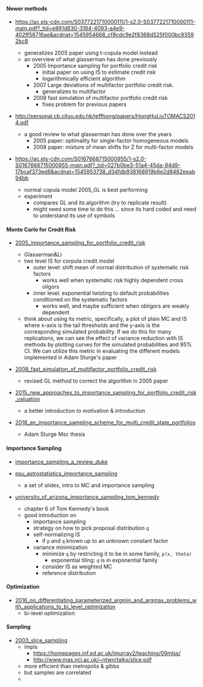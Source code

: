 

#### Newer methods

+ https://ac.els-cdn.com/S0377221710000111/1-s2.0-S0377221710000111-main.pdf?_tid=e891d830-3184-4093-a4e9-402ff58716ae&acdnat=1545954668_cf8cdc9e2f8368d525f000bc93592bc8
    + generalizes 2005 paper using t-copula model instead
    + an overview of what glasserman has done previously
        + 2005 Importance sampling for portfolio credit risk
            + initial paper on using IS to estimate credit risk
            + logarithmically efficient algorithm
        + 2007 Large deviations of multifactor portfolio credit risk.
            + generalizes to multifactor
        + 2008 fast simulation of multifactor portfolio credit risk 
            + fixes problem for previous papers

+ http://personal.cb.cityu.edu.hk/jeffhong/papers/HongHuLiuTOMACS2014.pdf
    + a good review to what glasserman has done over the years
        + 2005 paper: optimality for single-factor homogeneous models
        + 2008 paper: mixture of mean shifts for Z for multi-factor models

+ https://ac.els-cdn.com/S0167668715000955/1-s2.0-S0167668715000955-main.pdf?_tid=027b0be3-51a4-45da-94d9-17bcaf373ed6&acdnat=1545953738_d34fdb938168919b6e2d8482eeab94bb
    + normal copula model 2005_GL is best performing
    + experiment
        + compares GL and its algorithm (try to replicate result)
        + might need some time to do this ... since its hard coded and need to understand its use of symbols

#### Monte Carlo for Credit Risk


+ [2005_importance_sampling_for_portfolio_credit_risk](2005_importance_sampling_for_portfolio_credit_risk.pdf)
    + Glasserman&Li
    + two level IS for corpula credit model     
        + outer level: shift mean of normal distribution of systematic risk factors
            + works well when systematic risk highly dependent cross oligors
        + inner level: exponential twisting to default probabilities conditioned on the systematic factors
            + works well, and maybe sufficient when obligors are weakly dependent
    + think about using its metric, specifically, a plot of plain MC and IS where x-axis is the tail thresholds and the y-axis is the corresponding simulated probability. If we do this for many replications, we can see the effect of variance reduction with IS methods by plotting curves for the simulated probabilities and 95% CI. We can utilize this metric in evaluating the different models implemented in Adam Sturge's paper

+ [2008_fast_simulation_of_multifactor_portfolio_credit_risk](2008_fast_simulation_of_multifactor_portfolio_credit_risk.pdf)
    + revised GL method to correct the algorithm in 2005 paper

+ [2015_new_approaches_to_importance_sampling_for_portfolio_credit_risk_valuation](2015_new_approaches_to_importance_sampling_for_portfolio_credit_risk_valuation.pdf)
    + a better introduction to motivation & introduction

+ [2018_an_importance_sampling_scheme_for_multi_credit_state_portfolios](2018_an_importance_sampling_scheme_for_multi_credit_state_portfolios.pdf)
    + Adam Sturge Msc thesis



#### Importance Sampling 


+ [importance_sampling_a_review_duke](importance_sampling_a_review_duke.pdf)

+ [psu_astrostatistics_importance_sampling](psu_astrostatistics_importance_sampling.pdf)
    + a set of slides, intro to MC and importance sampling

+ [university_of_arizona_importance_sampling_tom_kennedy](university_of_arizona_importance_sampling_tom_kennedy.pdf)
    + chapter 6 of Tom Kennedy's book
    + good introduction on
        + importance sampling
        + strategy on how to pick proposal distribution `q`
        + self-normalizing IS
            + if `p` and `q` known up to an unknown constant factor
        + variance minimization
            + minimize `q` by restricting it to be in some family, `p(x, theta)`
                + exponential tiling: `q` is in exponential     family
            + consider IS as weighted MC
            + reference distribution

#### Optimization 

+ [2016_on_differentiating_parameterized_argmin_and_argmax_problems_with_applications_to_bi_level_optimization](2016_on_differentiating_parameterized_argmin_and_argmax_problems_with_applications_to_bi_level_optimization.pdf)
    + bi-level optimization


#### Sampling 

+ [2003_slice_sampling](2003_slice_sampling.pdf)
    + impls 
        + https://homepages.inf.ed.ac.uk/imurray2/teaching/09mlss/
        + http://www.mas.ncl.ac.uk/~ntwn/talks/slice.pdf
    + more efficient than metropolis & gibbs
    + but samples are correlated
    + 